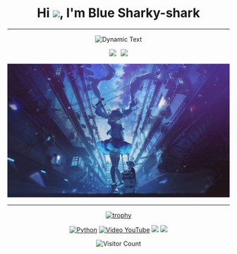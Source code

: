 <!-- Welcome -->
<h1 align="center">Hi <img src="https://media.giphy.com/media/hvRJCLFzcasrR4ia7z/giphy.gif" width="28">, I'm Blue Sharky-shark</h1>
<hr>



<!-- 动态文本效果 -->
<div align="center">

![Dynamic Text](https://readme-typing-svg.herokuapp.com?font=Segoe+Script&fontSize=80&center=true&lines=Welcome+To+My+Chill+Space+For+Creative+Vibes;Kick+Back+And+Check+Out+My+Fun+And+Wacky+Projects!&duration=3000)

<p align="center" style="display: flex; justify-content: center;"> 
<a href="https://b23.tv/ublcWCZ">
<img style="max-width: 100%; height: 200px; width: auto; margin-right: 10px;" src="https://github-readme-stats.vercel.app/api?username=Sharky-shark-Blue&show_icons=true&theme=tokyonight&hide_border=true" />
</a>
<a href="https://b23.tv/ublcWCZ">
<img style="max-width: 100%; height: 200px; width: auto;" src="https://streak-stats.demolab.com?user=Sharky-shark-Blue&layout=compact&theme=tokyonight&hide_border=true" />
</a>
</p>


<!-- 图片 -->
<p align="center">
  <img src="image/images.jpg" alt="images" style="max-width: 100%; height: auto;">
</p>
<hr>


<!-- 奖杯 -->
<div align="center">
  <a href="https://github.com/Sharky-shark-Blue">
    <img src="https://github-profile-trophy.vercel.app/?username=Sharky-shark-Blue&theme=flat" alt="trophy">
  </a>
</div>

<!-- 技能 -->
<div align="center">

  [![Python](https://img.shields.io/badge/code-Python-bea?style=for-the-badge&logo=python)](https://www.python.org/)
  [![Video YouTube](https://img.shields.io/badge/Video-YouTube-red?style=for-the-badge&logo=youtube)](https://www.youtube.com)
  ![](https://img.shields.io/badge/性格-静-orange?style=for-the-badge) 
  ![](https://img.shields.io/badge/爱好-二次元-crimson?style=for-the-badge)
</div>

<!-- 访客计数 -->
<p align="center">
  <img src="https://profile-counter.glitch.me/Sharky-shark-Blue/count.svg" alt="Visitor Count" style="max-width: 100%; height: auto;">
</p>
